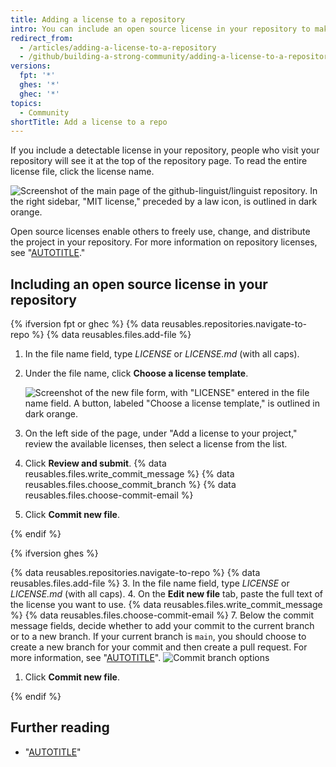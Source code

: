 ```yaml
---
title: Adding a license to a repository
intro: You can include an open source license in your repository to make it easier for other people to contribute.
redirect_from:
  - /articles/adding-a-license-to-a-repository
  - /github/building-a-strong-community/adding-a-license-to-a-repository
versions:
  fpt: '*'
  ghes: '*'
  ghec: '*'
topics:
  - Community
shortTitle: Add a license to a repo
---
```

If you include a detectable license in your repository, people who visit your repository will see it at the top of the repository page. To read the entire license file, click the license name.

![Screenshot of the main page of the github-linguist/linguist repository. In the right sidebar, "MIT license," preceded by a law icon, is outlined in dark orange.](/assets/images/help/repository/repo-license-indicator.png)

Open source licenses enable others to freely use, change, and distribute the project in your repository. For more information on repository licenses, see "[AUTOTITLE](/repositories/managing-your-repositorys-settings-and-features/customizing-your-repository/licensing-a-repository)."

## Including an open source license in your repository

<!--Dotcom version uses the license tool-->
{% ifversion fpt or ghec %}
{% data reusables.repositories.navigate-to-repo %}
{% data reusables.files.add-file %}
1. In the file name field, type *LICENSE* or *LICENSE.md* (with all caps).
1. Under the file name, click **Choose a license template**.

   ![Screenshot of the new file form, with "LICENSE" entered in the file name field. A button, labeled "Choose a license template," is outlined in dark orange.](/assets/images/help/repository/license-tool.png)
1. On the left side of the page, under "Add a license to your project," review the available licenses, then select a license from the list.
1. Click **Review and submit**.
{% data reusables.files.write_commit_message %}
{% data reusables.files.choose_commit_branch %}
{% data reusables.files.choose-commit-email %}
1. Click **Commit new file**.

{% endif %}

<!--GHE version just adds a file named LICENSE or LICENSE.md-->
{% ifversion ghes %}

{% data reusables.repositories.navigate-to-repo %}
{% data reusables.files.add-file %}
3. In the file name field, type *LICENSE* or *LICENSE.md* (with all caps).
4. On the **Edit new file** tab, paste the full text of the license you want to use.
{% data reusables.files.write_commit_message %}
{% data reusables.files.choose-commit-email %}
7. Below the commit message fields, decide whether to add your commit to the current branch or to a new branch. If your current branch is `main`, you should choose to create a new branch for your commit and then create a pull request. For more information, see "[AUTOTITLE](/pull-requests/collaborating-with-pull-requests/proposing-changes-to-your-work-with-pull-requests/creating-a-pull-request)".
![Commit branch options](/assets/images/help/repository/choose-commit-branch.png)
1. Click **Commit new file**.

{% endif %}

## Further reading

- "[AUTOTITLE](/communities/setting-up-your-project-for-healthy-contributions/setting-guidelines-for-repository-contributors)"
